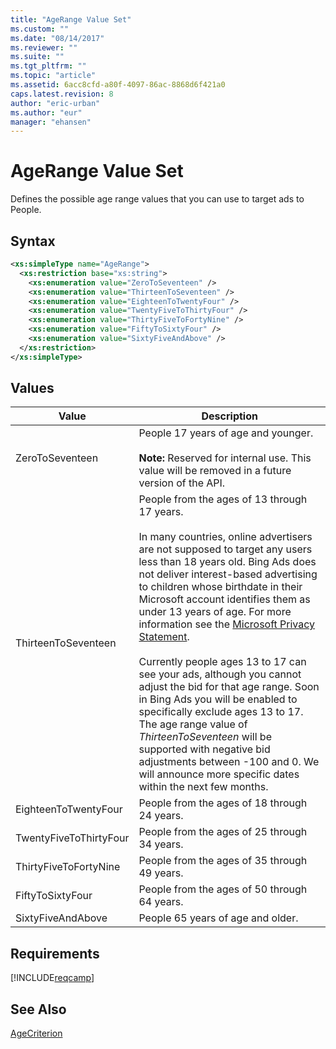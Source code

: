 ```yaml
---
title: "AgeRange Value Set"
ms.custom: ""
ms.date: "08/14/2017"
ms.reviewer: ""
ms.suite: ""
ms.tgt_pltfrm: ""
ms.topic: "article"
ms.assetid: 6acc8cfd-a80f-4097-86ac-8868d6f421a0
caps.latest.revision: 8
author: "eric-urban"
ms.author: "eur"
manager: "ehansen"
---
```

# AgeRange Value Set
Defines the possible age range values that you can use to target ads to People.

## Syntax

```xml
<xs:simpleType name="AgeRange">
  <xs:restriction base="xs:string">
    <xs:enumeration value="ZeroToSeventeen" />
    <xs:enumeration value="ThirteenToSeventeen" />
    <xs:enumeration value="EighteenToTwentyFour" />
    <xs:enumeration value="TwentyFiveToThirtyFour" />
    <xs:enumeration value="ThirtyFiveToFortyNine" />
    <xs:enumeration value="FiftyToSixtyFour" />
    <xs:enumeration value="SixtyFiveAndAbove" />
  </xs:restriction>
</xs:simpleType>
```

## Values

|Value|Description|
|---------|---------------|
|ZeroToSeventeen|People 17 years of age and younger.<br/><br/>**Note:** Reserved for internal use. This value will be removed in a future version of the API.|
|ThirteenToSeventeen|People from the ages of 13 through 17 years.<br/><br/>In many countries, online advertisers are not supposed to target any users less than 18 years old. Bing Ads does not deliver interest-based advertising to children whose birthdate in their Microsoft account identifies them as under 13 years of age. For more information see the [Microsoft Privacy Statement](https://privacy.microsoft.com/privacystatement).<br/><br/>Currently people ages 13 to 17 can see your ads, although you cannot adjust the bid for that age range. Soon in Bing Ads you will be enabled to specifically exclude ages 13 to 17. The age range value of *ThirteenToSeventeen* will be supported with negative bid adjustments between -100 and 0. We will announce more specific dates within the next few months.|
|EighteenToTwentyFour|People from the ages of 18 through 24 years.|
|TwentyFiveToThirtyFour|People from the ages of 25 through 34 years.|
|ThirtyFiveToFortyNine|People from the ages of 35 through 49 years.|
|FiftyToSixtyFour|People from the ages of 50 through 64 years.|
|SixtyFiveAndAbove|People 65 years of age and older.|

## Requirements
[!INCLUDE[reqcamp](../campaign-api/includes/reqcamp.md)]
## See Also
[AgeCriterion](../campaign-api/agecriterion-data-object.md)

